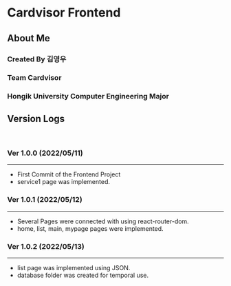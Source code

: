 # Cardvisor Frontend

## About Me
### Created By 김영우
### Team Cardvisor
### Hongik University Computer Engineering Major

## Version Logs
<br>

### Ver 1.0.0 (2022/05/11)
---
- First Commit of the Frontend Project
- service1 page was implemented.

### Ver 1.0.1 (2022/05/12)
---
- Several Pages were connected with using react-router-dom.
- home, list, main, mypage pages were implemented.

### Ver 1.0.2 (2022/05/13)
---
- list page was implemented using JSON.
- database folder was created for temporal use.

